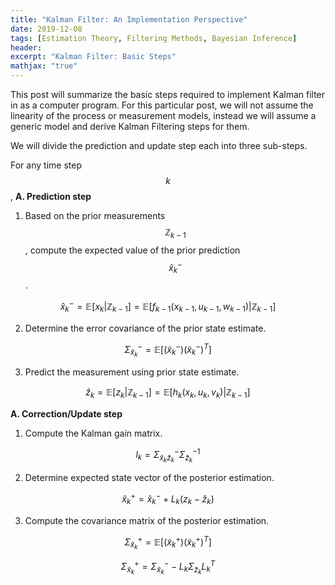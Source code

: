 ```yaml
---
title: "Kalman Filter: An Implementation Perspective"
date: 2019-12-08
tags: [Estimation Theory, Filtering Methods, Bayesian Inference]
header:
excerpt: "Kalman Filter: Basic Steps"
mathjax: "true"
---
```

This post will summarize the basic steps required to implement Kalman filter in as a computer program. For this particular post, we will not assume the linearity of the process or measurement models, instead we will assume a generic model and derive Kalman Filtering steps for them.

We will divide the prediction and update step each into three sub-steps.

For any time step $$k$$,
**A. Prediction step**
1. Based on the prior measurements $$\mathbb{Z}_{k-1}$$, compute the expected value of the prior prediction $$\hat{x}_k^-$$.

$$\hat{x}_k^- = \mathbb{E}[x_k \vert \mathbb{Z}_{k-1}] = \mathbb{E}[f_{k-1}(x_{k-1}, u_{k-1}, w_{k-1}) \vert \mathbb{Z}_{k-1}]$$

2. Determine the error covariance of the prior state estimate.

$$\Sigma_{\tilde{x}_k}^- = \mathbb{E}[(\tilde{x}_k^-)(\tilde{x}_k^-)^T]$$

3. Predict the measurement using prior state estimate.

$$\hat{z}_k = \mathbb{E}[z_k \vert \mathbb{Z}_{k-1}] = \mathbb{E}[h_k(x_k, u_k, v_k) \vert \mathbb{Z}_{k-1}]$$

**A. Correction/Update step**
1. Compute the Kalman gain matrix.

$$l_k = \Sigma_{\tilde{x}_k\tilde{z}_k}^-\Sigma_{\tilde{z}_k}^{-1}$$

2. Determine expected state vector of the posterior estimation.

$$\hat{x}_k^+ = \hat{x}_k^- + L_k(z_k - \hat{z}_k)$$

3. Compute the covariance matrix of the posterior estimation.

$$\Sigma_{\tilde{x}_k}^+ = \mathbb{E}[(\tilde{x}_k^+)(\tilde{x}_k^+)^T]$$

$$\Sigma_{\tilde{x}_k}^+ = \Sigma_{\tilde{x}_k}^- - L_k\Sigma_{\tilde{z}_k}L_k^T$$
